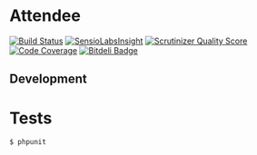 # Attendee

[![Build Status](https://travis-ci.org/matejvelikonja/attendee.png?branch=master)](https://travis-ci.org/matejvelikonja/attendee)
[![SensioLabsInsight](https://insight.sensiolabs.com/projects/74b322c6-707e-40ff-a390-7ede494c4c55/mini.png)](https://insight.sensiolabs.com/projects/74b322c6-707e-40ff-a390-7ede494c4c55)
[![Scrutinizer Quality Score](https://scrutinizer-ci.com/g/matejvelikonja/attendee/badges/quality-score.png?s=c9c14ac68c0abcaf36164a6884b19e5f4eaed882)](https://scrutinizer-ci.com/g/matejvelikonja/attendee/)
[![Code Coverage](https://scrutinizer-ci.com/g/matejvelikonja/attendee/badges/coverage.png?s=725e5c1ed511243ac7f1fd1aec5f46fe6d917c77)](https://scrutinizer-ci.com/g/matejvelikonja/attendee/)
[![Bitdeli Badge](https://d2weczhvl823v0.cloudfront.net/matejvelikonja/attendee/trend.png)](https://bitdeli.com/free "Bitdeli Badge")

## Development

# Tests

```bash
$ phpunit
```
